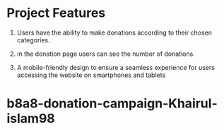 # Project Features
1. Users have the ability to make donations according to their chosen categories.

2. in the donation page users can see the number of donations.

3. A mobile-friendly design to ensure a seamless experience for users accessing the website on smartphones and tablets
# b8a8-donation-campaign-Khairul-islam98
